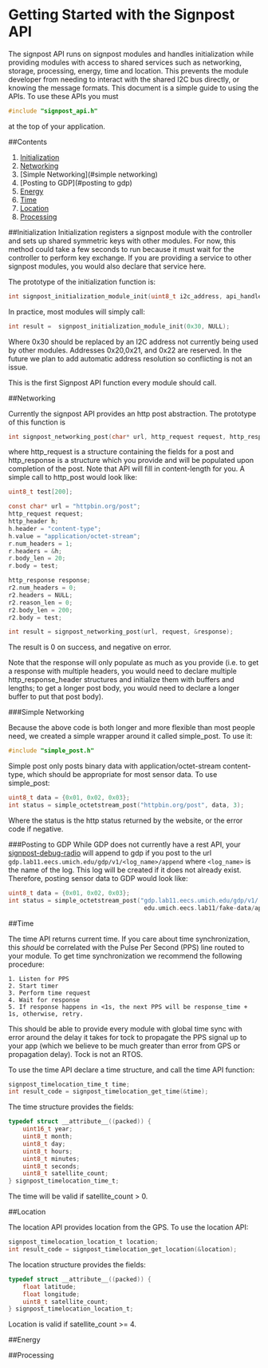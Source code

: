 Getting Started with the Signpost API
=====================================

The signpost API runs on signpost modules and handles initialization while
providing modules with access to shared services such as networking,
storage, processing, energy, time and location. This prevents the module
developer from needing to interact with the shared I2C bus directly, or
knowing the message formats. This document is a simple guide to using 
the APIs. To use these APIs you must 

```c
#include "signpost_api.h"
```

at the top of your application.

##Contents
1. [Initialization](#initialization)
2. [Networking](#networking)
3. [Simple Networking](#simple networking)
3. [Posting to GDP](#posting to gdp)
4. [Energy](#energy)
5. [Time](#time)
6. [Location](#location)
7. [Processing](#processing)

##Initialization
Initialization registers a signpost module with the controller and sets up
shared symmetric keys with other modules. For now, this method could take a few seconds to run
because it must wait for the controller to perform key
exchange. If you are providing a service to other signpost modules, you would also
declare that service here.

The prototype of the initialization function is:

```c
int signpost_initialization_module_init(uint8_t i2c_address, api_handler_t** api);
```

In practice, most modules will simply call:

```c
int result =  signpost_initialization_module_init(0x30, NULL);
```

Where 0x30 should be replaced by an I2C address not currently being used
by other modules. Addresses 0x20,0x21, and 0x22 are reserved. In the future
we plan to add automatic address resolution so conflicting is not an issue.

This is the first Signpost API function every module should call.

##Networking

Currently the signpost API provides an http post abstraction. The prototype
of this function is

```c
int signpost_networking_post(char* url, http_request request, http_response* response);
```

where http_request is a structure containing the fields for a post and
http_response is a structure which you provide and will be populated upon
completion of the post. Note that API will fill in
content-length for you. A simple call to http_post would look like:

```c
uint8_t test[200];

const char* url = "httpbin.org/post";
http_request request;
http_header h;
h.header = "content-type";
h.value = "application/octet-stream";
r.num_headers = 1;
r.headers = &h;
r.body_len = 20;
r.body = test;

http_response response;
r2.num_headers = 0;
r2.headers = NULL;
r2.reason_len = 0;
r2.body_len = 200;
r2.body = test;

int result = signpost_networking_post(url, request, &response);
```

The result is 0 on success, and negative on error.

Note that the response will only populate as much as you provide (i.e. to get
a response with multiple headers, you would need to declare multiple 
http_response_header structures and initialize them with buffers and lengths;
to get a longer post body, you would need to declare a longer buffer to put that post
body).

###Simple Networking

Because the above code is both longer and more flexible than most people need,
we created a simple wrapper around it called simple_post. To use it:

```c
#include "simple_post.h"
```

Simple post only posts binary data with application/octet-stream
content-type, which should be appropriate for most sensor data. 
To use simple_post:

```c
uint8_t data = {0x01, 0x02, 0x03};
int status = simple_octetstream_post("httpbin.org/post", data, 3);
```

Where the status is the http status returned by the website, or the error
code if negative.

###Posting to GDP
While GDP does not currently have a rest API, your 
[signpost-debug-radio](../receiver/debug_radio/)
will append to gdp if you post to the url `gdp.lab11.eecs.umich.edu/gdp/v1/<log_name>/append`
where `<log_name>` is the name of the log. This log will be created if it does
not already exist. Therefore, posting sensor data to GDP would look like:

```c
uint8_t data = {0x01, 0x02, 0x03};
int status = simple_octetstream_post("gdp.lab11.eecs.umich.edu/gdp/v1/
                                      edu.umich.eecs.lab11/fake-data/append", data, 3);
```

##Time

The time API returns current time. If you care about time synchronization, 
this _should_ be correlated with the Pulse Per Second (PPS) line routed to your module. 
To get time synchronization we recommend the following procedure:

    1. Listen for PPS
    2. Start timer  
    3. Perform time request
    4. Wait for response
    5. If response happens in <1s, the next PPS will be response_time + 1s, otherwise, retry.

This should be able to provide every module with global time sync with error 
around the delay it takes for tock to propagate the PPS signal up to your app (which
we believe to be much greater than error from GPS or propagation delay). Tock is
not an RTOS. 

To use the time API declare a time structure, and call the time API function:

```c
signpost_timelocation_time_t time;
int result_code = signpost_timelocation_get_time(&time);
```

The time structure provides the fields:

```c
typedef struct __attribute__((packed)) {
    uint16_t year;
    uint8_t month;
    uint8_t day;
    uint8_t hours;
    uint8_t minutes;
    uint8_t seconds;
    uint8_t satellite_count;
} signpost_timelocation_time_t;
```

The time will be valid if satellite_count > 0.

##Location

The location API provides location from the GPS. To use the location API:

```c
signpost_timelocation_location_t location;
int result_code = signpost_timelocation_get_location(&location);
```

The location structure provides the fields:

```c
typedef struct __attribute__((packed)) {
    float latitude;
    float longitude;
    uint8_t satellite_count;
} signpost_timelocation_location_t;
```

Location is valid if satellite_count >= 4.

##Energy

##Processing


